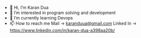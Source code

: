 - 👋 Hi, I’m Karan Dua
- 👀 I’m interested in program solving and development
- 🌱 I’m currently learning Devops
- 📫 How to reach me 
Mail -> karanduua@gmail.com
Linked In -> https://www.linkedin.com/in/karan-dua-a398aa20b/

<!---
Karan11000/Karan11000 is a ✨ special ✨ repository because its `README.md` (this file) appears on your GitHub profile.
You can click the Preview link to take a look at your changes.
--->
